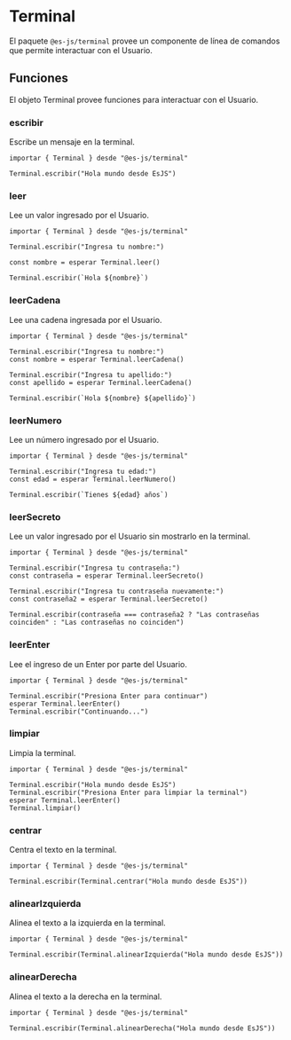 # Terminal

El paquete `@es-js/terminal` provee un componente de línea de comandos que permite interactuar con el Usuario.

## Funciones

El objeto Terminal provee funciones para interactuar con el Usuario.

### escribir

Escribe un mensaje en la terminal.

<InlinePlayground only-playground>

```esjs
importar { Terminal } desde "@es-js/terminal"

Terminal.escribir("Hola mundo desde EsJS")
```

</InlinePlayground>

### leer

Lee un valor ingresado por el Usuario.

<InlinePlayground hide-console hide-preview="false">

```esjs
importar { Terminal } desde "@es-js/terminal"

Terminal.escribir("Ingresa tu nombre:")

const nombre = esperar Terminal.leer()

Terminal.escribir(`Hola ${nombre}`)
```

</InlinePlayground>

### leerCadena

Lee una cadena ingresada por el Usuario.

<InlinePlayground hide-console hide-preview="false">

```esjs
importar { Terminal } desde "@es-js/terminal"

Terminal.escribir("Ingresa tu nombre:")
const nombre = esperar Terminal.leerCadena()

Terminal.escribir("Ingresa tu apellido:")
const apellido = esperar Terminal.leerCadena()

Terminal.escribir(`Hola ${nombre} ${apellido}`)
```

</InlinePlayground>

### leerNumero

Lee un número ingresado por el Usuario.

<InlinePlayground hide-console hide-preview="false">

```esjs
importar { Terminal } desde "@es-js/terminal"

Terminal.escribir("Ingresa tu edad:")
const edad = esperar Terminal.leerNumero()

Terminal.escribir(`Tienes ${edad} años`)
```

</InlinePlayground>

### leerSecreto

Lee un valor ingresado por el Usuario sin mostrarlo en la terminal.

<InlinePlayground hide-console hide-preview="false">

```esjs
importar { Terminal } desde "@es-js/terminal"

Terminal.escribir("Ingresa tu contraseña:")
const contraseña = esperar Terminal.leerSecreto()

Terminal.escribir("Ingresa tu contraseña nuevamente:")
const contraseña2 = esperar Terminal.leerSecreto()

Terminal.escribir(contraseña === contraseña2 ? "Las contraseñas coinciden" : "Las contraseñas no coinciden")
```

</InlinePlayground>

### leerEnter

Lee el ingreso de un Enter por parte del Usuario.

<InlinePlayground hide-console hide-preview="false">

```esjs
importar { Terminal } desde "@es-js/terminal"

Terminal.escribir("Presiona Enter para continuar")
esperar Terminal.leerEnter()
Terminal.escribir("Continuando...")
```

</InlinePlayground>

### limpiar

Limpia la terminal.

<InlinePlayground hide-console hide-preview="false">

```esjs
importar { Terminal } desde "@es-js/terminal"

Terminal.escribir("Hola mundo desde EsJS")
Terminal.escribir("Presiona Enter para limpiar la terminal")
esperar Terminal.leerEnter()
Terminal.limpiar()
```

</InlinePlayground>

### centrar

Centra el texto en la terminal.

<InlinePlayground hide-console hide-preview="false">

```esjs
importar { Terminal } desde "@es-js/terminal"

Terminal.escribir(Terminal.centrar("Hola mundo desde EsJS"))
```

</InlinePlayground>

### alinearIzquierda

Alinea el texto a la izquierda en la terminal.

<InlinePlayground hide-console hide-preview="false">

```esjs
importar { Terminal } desde "@es-js/terminal"

Terminal.escribir(Terminal.alinearIzquierda("Hola mundo desde EsJS"))
```

</InlinePlayground>

### alinearDerecha

Alinea el texto a la derecha en la terminal.

<InlinePlayground hide-console hide-preview="false">

```esjs
importar { Terminal } desde "@es-js/terminal"

Terminal.escribir(Terminal.alinearDerecha("Hola mundo desde EsJS"))
```

</InlinePlayground>
